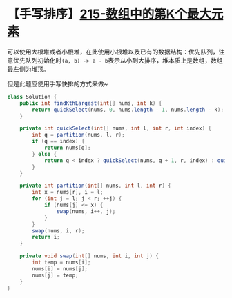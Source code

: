 # 【手写排序】[215-数组中的第K个最大元素](https://leetcode.cn/problems/kth-largest-element-in-an-array/)

可以使用大根堆或者小根堆，在此使用小根堆以及已有的数据结构：优先队列，注意优先队列初始化时`(a, b) -> a - b`表示从小到大排序，堆本质上是数组，数组最左侧为堆顶。

但是此题应使用手写快排的方式来做~

```java
class Solution {
    public int findKthLargest(int[] nums, int k) {
        return quickSelect(nums, 0, nums.length - 1, nums.length - k);
    }

    private int quickSelect(int[] nums, int l, int r, int index) {
        int q = partition(nums, l, r);
        if (q == index) {
            return nums[q];
        } else {
            return q < index ? quickSelect(nums, q + 1, r, index) : quickSelect(nums, l, q - 1, index);
        }
    }

    private int partition(int[] nums, int l, int r) {
        int x = nums[r], i = l;
        for (int j = l; j < r; ++j) {
            if (nums[j] <= x) {
                swap(nums, i++, j);
            }
        }
        swap(nums, i, r);
        return i;
    }

    private void swap(int[] nums, int i, int j) {
        int temp = nums[i];
        nums[i] = nums[j];
        nums[j] = temp;
    }
}
```